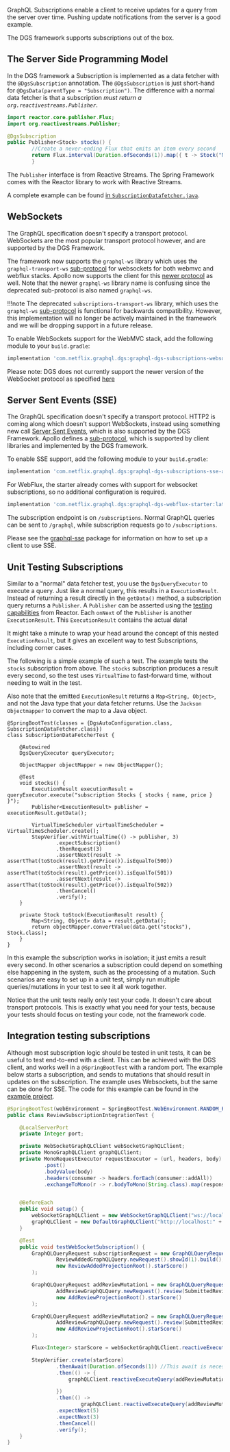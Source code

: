 GraphQL Subscriptions enable a client to receive updates for a query from the server over time.
Pushing update notifications from the server is a good example.

The DGS framework supports subscriptions out of the box.

## The Server Side Programming Model

In the DGS framework a Subscription is implemented<!-- http://go/pv --> as a data fetcher with the `@DgsSubscription` annotation.
The `@DgsSubscription` is just short-hand for `@DgsData(parentType = "Subscription")`.
The difference with a normal data fetcher is that a subscription *must return a `org.reactivestreams.Publisher`*.

```java
import reactor.core.publisher.Flux;
import org.reactivestreams.Publisher;

@DgsSubscription
public Publisher<Stock> stocks() {
        //Create a never-ending Flux that emits an item every second
        return Flux.interval(Duration.ofSeconds(1)).map({ t -> Stock("NFLX", 500 + t) })
        }
```

The `Publisher` interface is from Reactive Streams.
The Spring Framework comes with the Reactor library to work with Reactive Streams.

A complete example can be found [in `SubscriptionDatafetcher.java`](https://github.com/Netflix/dgs-framework/blob/master/graphql-dgs-example-shared/src/main/java/com/netflix/graphql/dgs/example/shared/datafetcher/SubscriptionDataFetcher.java).

## WebSockets

The GraphQL specification doesn't specify a transport protocol.
WebSockets are the most popular transport protocol however, and are supported by the DGS Framework.

The framework now supports the `graphql-ws` library which uses the `graphql-transport-ws` [sub-protocol](https://github.com/enisdenjo/graphql-ws/blob/master/PROTOCOL.md) for websockets for both webmvc and webflux stacks.
Apollo now supports the client for this [newer protocol](https://www.apollographql.com/docs/react/data/subscriptions/#setting-up-the-transport) as well.
Note that the newer `graphql-ws` library name is confusing since the deprecated sub-protocol is also named `graphql-ws`.

!!!note
    The deprecated `subscriptions-transport-ws` library, which uses the `graphql-ws` [sub-protocol](https://github.com/apollographql/subscriptions-transport-ws/blob/master/PROTOCOL.md) is functional for backwards compatibility.
    However, this implementation will no longer be actively maintained in the framework and we will be dropping support in a future release.


To enable WebSockets support for the WebMVC stack, add the following module to your `build.gradle`:

```groovy
implementation 'com.netflix.graphql.dgs:graphql-dgs-subscriptions-websockets-autoconfigure:latest.release'
```
Please note: DGS does not currently support the newer version of the WebSocket protocol as specified [here](https://github.com/enisdenjo/graphql-ws/blob/master/PROTOCOL.md)

## Server Sent Events (SSE)

The GraphQL specification doesn't specify a transport protocol.
HTTP2 is coming along which doesn't support WebSockets, instead using something new call [Server Sent Events](https://developer.mozilla.org/en-US/docs/Web/API/Server-sent_events), which is also supported by the DGS Framework.
Apollo defines a [sub-protocol](https://github.com/enisdenjo/graphql-sse/blob/master/PROTOCOL.md), which is supported by client libraries and implemented by the DGS framework.

To enable SSE support, add the following module to your `build.gradle`:

```groovy
implementation 'com.netflix.graphql.dgs:graphql-dgs-subscriptions-sse-autoconfigure:latest.release'
```

For WebFlux, the starter already comes with support for websocket subscriptions, so no additional configuration is required.

```groovy
implementation 'com.netflix.graphql.dgs:graphql-dgs-webflux-starter:latest.release'
```

The subscription endpoint is on `/subscriptions`.
Normal GraphQL queries can be sent to `/graphql`, while subscription requests go to `/subscriptions`.

Please see the [graphql-sse](https://github.com/enisdenjo/graphql-sse) package for information on how to set up a client to use SSE.
## Unit Testing Subscriptions

Similar to a "normal" data fetcher test, you use the `DgsQueryExecutor` to execute a query.
Just like a normal query, this results in a `ExecutionResult`.
Instead of returning a result directly in the `getData()` method, a subscription query returns a `Publisher`.
A `Publisher` can be asserted using the [testing capabilities](https://projectreactor.io/docs/core/release/reference/#testing) from Reactor.
Each `onNext` of the `Publisher` is another `ExecutionResult`.
This `ExecutionResult` contains the actual data!

It might take a minute to wrap your head around the concept of this nested `ExecutionResult`, but it gives an excellent way to test Subscriptions, including corner cases.

The following is a simple example of such a test.
The example tests the `stocks` subscription from above.
The `stocks` subscription produces a result every second, so the test uses `VirtualTime` to fast-forward time, without needing to wait in the test.

Also note that the emitted `ExecutionResult` returns a `Map<String, Object>`, and not the Java type that your data fetcher returns.
Use the `Jackson Objectmapper` to convert the map to a Java object.

```
@SpringBootTest(classes = {DgsAutoConfiguration.class, SubscriptionDataFetcher.class})
class SubscriptionDataFetcherTest {

    @Autowired
    DgsQueryExecutor queryExecutor;

    ObjectMapper objectMapper = new ObjectMapper();

    @Test
    void stocks() {
        ExecutionResult executionResult = queryExecutor.execute("subscription Stocks { stocks { name, price } }");
        Publisher<ExecutionResult> publisher = executionResult.getData();

        VirtualTimeScheduler virtualTimeScheduler = VirtualTimeScheduler.create();
        StepVerifier.withVirtualTime(() -> publisher, 3)
                .expectSubscription()
                .thenRequest(3)
                .assertNext(result -> assertThat(toStock(result).getPrice()).isEqualTo(500))
                .assertNext(result -> assertThat(toStock(result).getPrice()).isEqualTo(501))
                .assertNext(result -> assertThat(toStock(result).getPrice()).isEqualTo(502))
                .thenCancel()
                .verify();
    }

    private Stock toStock(ExecutionResult result) {
        Map<String, Object> data = result.getData();
        return objectMapper.convertValue(data.get("stocks"), Stock.class);
    }
}
```

In this example the subscription works in isolation; it just emits a result every second.
In other scenarios a subscription could depend on something else happening in the system, such as the processing of a mutation.
Such scenarios are easy to set up in a unit test, simply run multiple queries/mutations in your test to see it all work together.

Notice that the unit tests really only test your code.
It doesn't care about transport protocols.
This is exactly what you need for your tests, because your tests should focus on testing your code, not the framework code.

## Integration testing subscriptions

Although most subscription logic should be tested in unit tests, it can be useful to test end-to-end with a client.
This can be achieved with the DGS client, and works well in a `@SpringBootTest` with a random port.
The example below starts a subscription, and sends to mutations that should result in updates on the subscription.
The example uses Websockets, but the same can be done for SSE.
The code for this example can be found in the [example project](https://github.com/Netflix/dgs-examples-java/blob/main/src/test/java/com/example/demo/ReviewSubscriptionIntegrationTest.java).

```java
@SpringBootTest(webEnvironment = SpringBootTest.WebEnvironment.RANDOM_PORT)
public class ReviewSubscriptionIntegrationTest {

    @LocalServerPort
    private Integer port;

    private WebSocketGraphQLClient webSocketGraphQLClient;
    private MonoGraphQLClient graphQLClient;
    private MonoRequestExecutor requestExecutor = (url, headers, body) -> WebClient.create(url)
            .post()
            .bodyValue(body)
            .headers(consumer -> headers.forEach(consumer::addAll))
            .exchangeToMono(r -> r.bodyToMono(String.class).map(responseBody -> new HttpResponse(r.rawStatusCode(), responseBody, r.headers().asHttpHeaders())));


    @BeforeEach
    public void setup() {
        webSocketGraphQLClient = new WebSocketGraphQLClient("ws://localhost:" + port + "/subscriptions", new ReactorNettyWebSocketClient());
        graphQLClient = new DefaultGraphQLClient("http://localhost:" + port + "/graphql");
    }

    @Test
    public void testWebSocketSubscription() {
        GraphQLQueryRequest subscriptionRequest = new GraphQLQueryRequest(
                ReviewAddedGraphQLQuery.newRequest().showId(1).build(),
                new ReviewAddedProjectionRoot().starScore()
        );

        GraphQLQueryRequest addReviewMutation1 = new GraphQLQueryRequest(
                AddReviewGraphQLQuery.newRequest().review(SubmittedReview.newBuilder().showId(1).starScore(5).username("DGS User").build()).build(),
                new AddReviewProjectionRoot().starScore()
        );

        GraphQLQueryRequest addReviewMutation2 = new GraphQLQueryRequest(
                AddReviewGraphQLQuery.newRequest().review(SubmittedReview.newBuilder().showId(1).starScore(3).username("DGS User").build()).build(),
                new AddReviewProjectionRoot().starScore()
        );

        Flux<Integer> starScore = webSocketGraphQLClient.reactiveExecuteQuery(subscriptionRequest.serialize(), Collections.emptyMap()).map(r -> r.extractValue("reviewAdded.starScore"));

        StepVerifier.create(starScore)
                .thenAwait(Duration.ofSeconds(1)) //This await is necessary because of issue [#657](https://github.com/Netflix/dgs-framework/issues/657)
                .then(() -> {
                    graphQLClient.reactiveExecuteQuery(addReviewMutation1.serialize(), Collections.emptyMap(), requestExecutor).block();

                })
                .then(() ->
                        graphQLClient.reactiveExecuteQuery(addReviewMutation2.serialize(), Collections.emptyMap(), requestExecutor).block())
                .expectNext(5)
                .expectNext(3)
                .thenCancel()
                .verify();
    }
}
```
